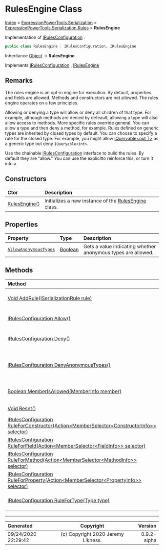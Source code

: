 ﻿# RulesEngine Class

[Index](../index.md) > [ExpressionPowerTools.Serialization](ExpressionPowerTools.Serialization.a.md) > [ExpressionPowerTools.Serialization.Rules](ExpressionPowerTools.Serialization.Rules.n.md) > **RulesEngine**

Implementation of [IRulesConfiguration](ExpressionPowerTools.Serialization.Signatures.IRulesConfiguration.i.md) .

```csharp
public class RulesEngine : IRulesConfiguration, IRulesEngine
```

Inheritance [Object](https://docs.microsoft.com/dotnet/api/system.object) → **RulesEngine**

Implements  [IRulesConfiguration](ExpressionPowerTools.Serialization.Signatures.IRulesConfiguration.i.md) ,  [IRulesEngine](ExpressionPowerTools.Serialization.Signatures.IRulesEngine.i.md) 

## Remarks

The rules engine is an opt-in engine for execution. By default, properties and fields are allowed.
            Methods and constructors are not allowed. The rules engine operates on a few principles.

Allowing or denying a type will allow or deny all children of that type. For example,
            although methods are denied by defeault, allowing a type will also allow access to methods.
            More specific rules override general. You can allow a type and then deny a method, for example.
            Rules defined on generic types are inherited by closed types by default. You can choose to specify
            a rule for the closed type. For example, you might allow [IQueryable&lt;out T>](https://docs.microsoft.com/dotnet/api/system.linq.iqueryable-1) as a generic
            type but deny `IQueryable<int>`.

Use the chainable [IRulesConfiguration](ExpressionPowerTools.Serialization.Signatures.IRulesConfiguration.i.md) interface to build the rules. By default
            they are "allow." You can use the explicitto reinforce this, or turn it into
            a.

## Constructors

| Ctor | Description |
| :-- | :-- |
| [RulesEngine()](ExpressionPowerTools.Serialization.Rules.RulesEngine.ctor.md#rulesengine) | Initializes a new instance of the [RulesEngine](ExpressionPowerTools.Serialization.Rules.RulesEngine.cs.md) class. |
## Properties

| Property | Type | Description |
| :-- | :-- | :-- |
| [`AllowAnonymousTypes`](ExpressionPowerTools.Serialization.Rules.RulesEngine.AllowAnonymousTypes.prop.md) | [Boolean](https://docs.microsoft.com/dotnet/api/system.boolean) | Gets a value indicating whether anonymous types are allowed. |

## Methods

| Method | Description |
| :-- | :-- |
| [Void AddRule(ISerializationRule rule)](ExpressionPowerTools.Serialization.Rules.RulesEngine.AddRule.m.md) | Adds a rule to the engine. |
| [IRulesConfiguration Allow()](ExpressionPowerTools.Serialization.Rules.RulesEngine.Allow.m.md) | Allow the rule in queue. |
| [IRulesConfiguration Deny()](ExpressionPowerTools.Serialization.Rules.RulesEngine.Deny.m.md) | Deny the rule in queue. |
| [IRulesConfiguration DenyAnonymousTypes()](ExpressionPowerTools.Serialization.Rules.RulesEngine.DenyAnonymousTypes.m.md) | Use this rule to disallow anonymous types. |
| [Boolean MemberIsAllowed(MemberInfo member)](ExpressionPowerTools.Serialization.Rules.RulesEngine.MemberIsAllowed.m.md) | Check if a member is allowed. |
| [Void Reset()](ExpressionPowerTools.Serialization.Rules.RulesEngine.Reset.m.md) | Clears the ruleset. |
| [IRulesConfiguration RuleForConstructor(Action&lt;MemberSelector&lt;ConstructorInfo>> selector)](ExpressionPowerTools.Serialization.Rules.RulesEngine.RuleForConstructor.m.md) | Sets up a constructor rule. |
| [IRulesConfiguration RuleForField(Action&lt;MemberSelector&lt;FieldInfo>> selector)](ExpressionPowerTools.Serialization.Rules.RulesEngine.RuleForField.m.md) | Sets up a field rule. |
| [IRulesConfiguration RuleForMethod(Action&lt;MemberSelector&lt;MethodInfo>> selector)](ExpressionPowerTools.Serialization.Rules.RulesEngine.RuleForMethod.m.md) | Sets up a method rule. |
| [IRulesConfiguration RuleForProperty(Action&lt;MemberSelector&lt;PropertyInfo>> selector)](ExpressionPowerTools.Serialization.Rules.RulesEngine.RuleForProperty.m.md) | Sets up a property rule. |
| [IRulesConfiguration RuleForType(Type type)](ExpressionPowerTools.Serialization.Rules.RulesEngine.RuleForType.m.md) | Adds the rules for a type. |

---

| Generated | Copyright | Version |
| :-- | :-: | --: |
| 09/24/2020 22:29:42 | (c) Copyright 2020 Jeremy Likness. | 0.9.2-alpha |
